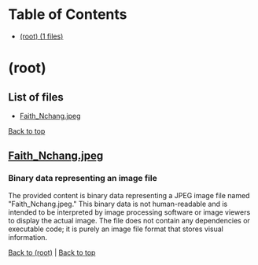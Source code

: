 # Table of Contents

- [(root) (1 files)](#root)
# (root)

## List of files

- [Faith_Nchang.jpeg](#faithnchangjpeg)

[Back to top](#table-of-contents)

## [Faith_Nchang.jpeg](Faith_Nchang.jpeg)

### Binary data representing an image file
The provided content is binary data representing a JPEG image file named "Faith_Nchang.jpeg." This binary data is not human-readable and is intended to be interpreted by image processing software or image viewers to display the actual image. The file does not contain any dependencies or executable code; it is purely an image file format that stores visual information.

[Back to (root)](#root) | [Back to top](#table-of-contents)

